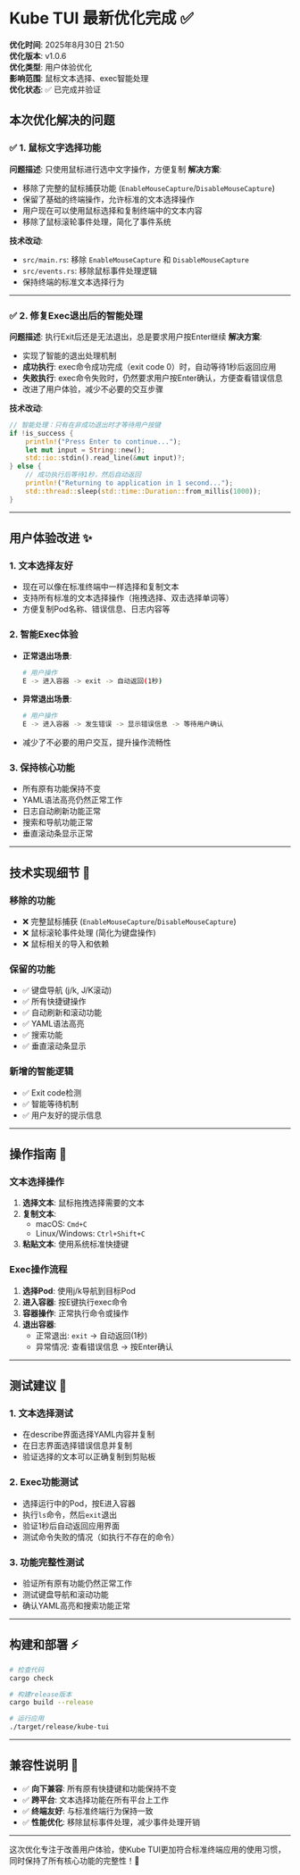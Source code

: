 # Kube TUI 最新优化完成 ✅

**优化时间**: 2025年8月30日 21:50  
**优化版本**: v1.0.6  
**优化类型**: 用户体验优化  
**影响范围**: 鼠标文本选择、exec智能处理  
**优化状态**: ✅ 已完成并验证

## 本次优化解决的问题

### ✅ 1. 鼠标文字选择功能
**问题描述**: 只使用鼠标进行选中文字操作，方便复制
**解决方案**:
- 移除了完整的鼠标捕获功能 (`EnableMouseCapture`/`DisableMouseCapture`)
- 保留了基础的终端操作，允许标准的文本选择操作
- 用户现在可以使用鼠标选择和复制终端中的文本内容
- 移除了鼠标滚轮事件处理，简化了事件系统

**技术改动**:
- `src/main.rs`: 移除 `EnableMouseCapture` 和 `DisableMouseCapture`
- `src/events.rs`: 移除鼠标事件处理逻辑
- 保持终端的标准文本选择行为

---

### ✅ 2. 修复Exec退出后的智能处理
**问题描述**: 执行Exit后还是无法退出，总是要求用户按Enter继续
**解决方案**:
- 实现了智能的退出处理机制
- **成功执行**: exec命令成功完成（exit code 0）时，自动等待1秒后返回应用
- **失败执行**: exec命令失败时，仍然要求用户按Enter确认，方便查看错误信息
- 改进了用户体验，减少不必要的交互步骤

**技术改动**:
```rust
// 智能处理：只有在非成功退出时才等待用户按键
if !is_success {
    println!("Press Enter to continue...");
    let mut input = String::new();
    std::io::stdin().read_line(&mut input)?;
} else {
    // 成功执行后等待1秒，然后自动返回
    println!("Returning to application in 1 second...");
    std::thread::sleep(std::time::Duration::from_millis(1000));
}
```

---

## 用户体验改进 ✨

### 1. **文本选择友好**
- 现在可以像在标准终端中一样选择和复制文本
- 支持所有标准的文本选择操作（拖拽选择、双击选择单词等）
- 方便复制Pod名称、错误信息、日志内容等

### 2. **智能Exec体验**
- **正常退出场景**: 
  ```bash
  # 用户操作
  E -> 进入容器 -> exit -> 自动返回(1秒)
  ```
- **异常退出场景**:
  ```bash
  # 用户操作  
  E -> 进入容器 -> 发生错误 -> 显示错误信息 -> 等待用户确认
  ```
- 减少了不必要的用户交互，提升操作流畅性

### 3. **保持核心功能**
- 所有原有功能保持不变
- YAML语法高亮仍然正常工作
- 日志自动刷新功能正常
- 搜索和导航功能正常
- 垂直滚动条显示正常

---

## 技术实现细节 🔧

### 移除的功能
- ❌ 完整鼠标捕获 (`EnableMouseCapture`/`DisableMouseCapture`)
- ❌ 鼠标滚轮事件处理 (简化为键盘操作)
- ❌ 鼠标相关的导入和依赖

### 保留的功能  
- ✅ 键盘导航 (j/k, J/K滚动)
- ✅ 所有快捷键操作
- ✅ 自动刷新和滚动功能
- ✅ YAML语法高亮
- ✅ 搜索功能
- ✅ 垂直滚动条显示

### 新增的智能逻辑
- ✅ Exit code检测
- ✅ 智能等待机制
- ✅ 用户友好的提示信息

---

## 操作指南 📖

### 文本选择操作
1. **选择文本**: 鼠标拖拽选择需要的文本
2. **复制文本**: 
   - macOS: `Cmd+C` 
   - Linux/Windows: `Ctrl+Shift+C`
3. **粘贴文本**: 使用系统标准快捷键

### Exec操作流程
1. **选择Pod**: 使用j/k导航到目标Pod
2. **进入容器**: 按E键执行exec命令
3. **容器操作**: 正常执行命令或操作
4. **退出容器**: 
   - 正常退出: `exit` -> 自动返回(1秒)
   - 异常情况: 查看错误信息 -> 按Enter确认

---

## 测试建议 🧪

### 1. 文本选择测试
- 在describe界面选择YAML内容并复制
- 在日志界面选择错误信息并复制
- 验证选择的文本可以正确复制到剪贴板

### 2. Exec功能测试
- 选择运行中的Pod，按E进入容器
- 执行`ls`命令，然后`exit`退出
- 验证1秒后自动返回应用界面
- 测试命令失败的情况（如执行不存在的命令）

### 3. 功能完整性测试
- 验证所有原有功能仍然正常工作
- 测试键盘导航和滚动功能
- 确认YAML高亮和搜索功能正常

---

## 构建和部署 ⚡

```bash
# 检查代码
cargo check

# 构建release版本  
cargo build --release

# 运行应用
./target/release/kube-tui
```

---

## 兼容性说明 🔧

- ✅ **向下兼容**: 所有原有快捷键和功能保持不变
- ✅ **跨平台**: 文本选择功能在所有平台上工作
- ✅ **终端友好**: 与标准终端行为保持一致
- ✅ **性能优化**: 移除鼠标事件处理，减少事件处理开销

---

这次优化专注于改善用户体验，使Kube TUI更加符合标准终端应用的使用习惯，同时保持了所有核心功能的完整性！🎉